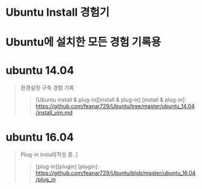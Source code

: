 # Ubuntu Install 경험기
Ubuntu에 설치한 모든 경험 기록용
===================================
# ubuntu 14.04
> 환경설정 구축 경험 기록
>>[Ubuntu install & plug-in][install & plug-in]
[install & plug-in]: https://github.com/feanar729/Ubuntu/tree/master/ubuntu_14.04/install_vim.md

# ubuntu 16.04
> Plug-in install[작성 중..]
>>[plug-in][plugin]
[plugin]: https://github.com/feanar729/Ubuntu/blob/master/ubuntu_16.04/plug_in
